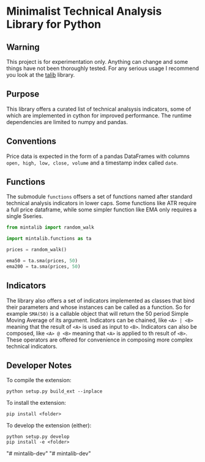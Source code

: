 # Minimalist Technical Analysis Library for Python


## Warning

This project is for experimentation only. Anything can change and some things have not been thoroughly tested. For any serious usage I recommend you look at 
the [talib](https://pypi.org/project/TA-Lib/) library.

## Purpose

This library offers a curated list of technical analsysis indicators,
some of which are implemented in cython for improved performance.
The runtime dependencies are limited to numpy and pandas.


## Conventions

Price data is expected in the form of a pandas DataFrames with
columns ````open, high, low, close, volume````
and a timestamp index called ```date```.  

## Functions

The submodule ```functions``` offsers a set of functions
named after standard technical analysis indicators in lower caps.
Some functions like ATR require a full price dataframe,
while some simpler function like EMA only requires a single Sseries.  

```python
from mintalib import random_walk

import mintalib.functions as ta

prices = random_walk()

ema50 = ta.sma(prices, 50)
ema200 = ta.sma(prices, 50)
```


## Indicators

The library also offers a set of indicators implemented as classes that bind their parameters and
whose instances can be called as a function.
So for example ```SMA(50)``` is a callable object that will return the 50 period Simple Moving Average of its argument.
Indicators can be chained, like ``<A> | <B>`` meaning that the result of ``<A>`` is used as input to ``<B>``.
Indicators can also be composed, like ``<A> @ <B>`` meaning that ``<A>`` is applied to th result of ``<B>``.
These operators are offered for convenience in composing more complex technical indicators.


## Developer Notes

To compile the extension:
```console
python setup.py build_ext --inplace
```

To install the extension:
```console
pip install <folder>
```

To develop the extension (either):
```console
python setup.py develop
pip install -e <folder>
```
"# mintalib-dev" 
"# mintalib-dev" 
